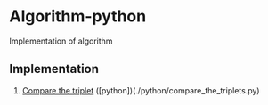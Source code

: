 # Algorithm-python
Implementation of algorithm
## Implementation
1. [Compare the triplet](https://www.hackerrank.com/challenges/compare-the-triplets/problem?isFullScreen=true&h_r=next-challenge&h_v=zen&h_r=next-challenge&h_v=zen) ([python])(./python/compare_the_triplets.py)
